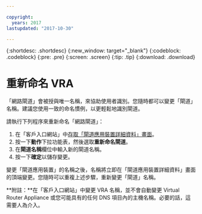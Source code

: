 ```yaml
---

copyright:
  years: 2017
lastupdated: "2017-10-30"

---
```


{:shortdesc: .shortdesc}
{:new_window: target="_blank"}
{:codeblock: .codeblock}
{:pre: .pre}
{:screen: .screen}
{:tip: .tip}
{:download: .download}

# 重新命名 VRA

「網路閘道」會被授與唯一名稱，來協助使用者識別。您隨時都可以變更「閘道」名稱。建議您使用一致的命名慣例，以更輕鬆地識別閘道。

請執行下列程序來重新命名「網路閘道」：

1. 在「客戶入口網站」中[存取「閘道應用裝置詳細資料」畫面](access-gateway-details.html)。 
2. 按一下**動作**下拉功能表，然後選取**重新命名閘道**。
3. 在**閘道名稱**欄位中輸入新的閘道名稱。
4. 按一下**確定**以儲存變更。 

變更「閘道應用裝置」的名稱之後，名稱將立即在「閘道應用裝置詳細資料」畫面的頂端變更。您隨時可以重複上述步驟，重新變更「閘道」名稱。

**附註：**在「客戶入口網站」中變更 VRA 名稱，並不會自動變更 Virtual Router Appliance 或您可能具有的任何 DNS 項目內的主機名稱。必要的話，這需要人為介入。
